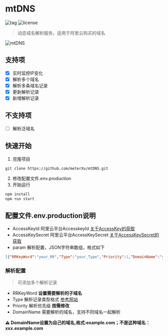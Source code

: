 # mtDNS
![tag](https://img.shields.io/github/tag/meterXu/mtDNS.svg)
![license](https://img.shields.io/github/license/meterXu/mtDNS.svg)  
>动态域名解析服务，适用于阿里云购买的域名

![mtDNS](http://7u.isaacxu.com/mtDns.png)

## 支持项
- [x] 实时监控IP变化
- [x] 解析多个域名
- [x] 解析多条域名记录
- [x] 更新解析记录
- [x] 新增解析记录

## 不支持项
- [ ] 解析泛域名

## 快速开始
1. 克隆项目
```
git clone https://github.com/meterXu/mtDNS.git
```
2. 修改配置文件.env.production
3. 开始运行
```javascript
npm install
npm run start
```
## 配置文件.env.production说明
* AccessKeyId 阿里云平台AccesskeyId [关于AccessKey的获取](https://ak-console.aliyun.com/?spm=5176.7926440.772176.4.78343fb6U1MI7A#/accesskey)
* AccessKeySecret 阿里云平台AccessKeySecret [关于AccessKeySecret的获取](https://ak-console.aliyun.com/?spm=5176.7926440.772176.4.78343fb6U1MI7A#/accesskey)
* param 解析配置，JSON字符串数组，格式如下
```json
[{"RRKeyWord":"your_RR","Type":"your_Type","Priority":1,"DomainName":"your_DomainName"}]
```

### 解析配置
> 可添加多个解析记录
* RRKeyWord **设置需要解析的子域名**
* Type 解析记录类型格式 [参考网站](https://help.aliyun.com/document_detail/29805.html?spm=5176.doc29774.2.1.2IvBqd)
* Priority 解析优先级 **按需修改**
* DomainName 需要解析的域名，支持不同域名一起解析

**⚠️ DomainName设置为自己的域名,格式:example.com；不是这种域名：xxx.example.com**

